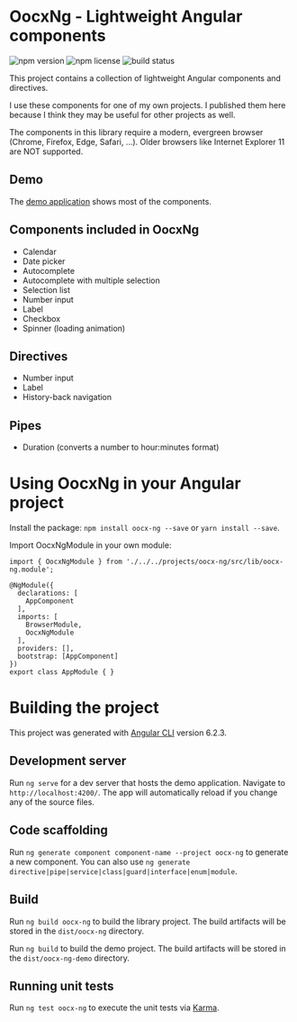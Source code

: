 # OocxNg - Lightweight Angular components

![npm version](https://img.shields.io/npm/v/oocx-ng.svg)
![npm license](https://img.shields.io/npm/l/oocx-ng.svg)
![build status](https://dev.azure.com/oocx/oocx-ng/_apis/build/status/1?api-version=5.0-preview.1)

This project contains a collection of lightweight Angular components and directives.

I use these components for one of my own projects. I published them here because I think they may be useful for other projects as well.

The components in this library require a modern, evergreen browser (Chrome, Firefox, Edge, Safari, ...). Older browsers like Internet Explorer 11 are NOT supported.

## Demo

The [demo application](https://ng.outofcoffeeexception.de) shows most of the components.

## Components included in OocxNg

* Calendar
* Date picker
* Autocomplete
* Autocomplete with multiple selection
* Selection list
* Number input
* Label
* Checkbox
* Spinner (loading animation)

## Directives

* Number input
* Label
* History-back navigation

## Pipes

* Duration (converts a number to hour:minutes format)

# Using OocxNg in your Angular project

Install the package: `npm install oocx-ng --save` or `yarn install --save`.

Import OocxNgModule in your own module:

```
import { OocxNgModule } from './../../projects/oocx-ng/src/lib/oocx-ng.module';

@NgModule({
  declarations: [
    AppComponent
  ],
  imports: [
    BrowserModule,
    OocxNgModule
  ],
  providers: [],
  bootstrap: [AppComponent]
})
export class AppModule { }
```


# Building the project

This project was generated with [Angular CLI](https://github.com/angular/angular-cli) version 6.2.3.

## Development server

Run `ng serve` for a dev server that hosts the demo application. Navigate to `http://localhost:4200/`. The app will automatically reload if you change any of the source files.

## Code scaffolding

Run `ng generate component component-name --project oocx-ng` to generate a new component. You can also use `ng generate directive|pipe|service|class|guard|interface|enum|module`.

## Build

Run `ng build oocx-ng` to build the library project. The build artifacts will be stored in the `dist/oocx-ng` directory.

Run `ng build` to build the demo project. The build artifacts will be stored in the `dist/oocx-ng-demo` directory.

## Running unit tests

Run `ng test oocx-ng` to execute the unit tests via [Karma](https://karma-runner.github.io).

